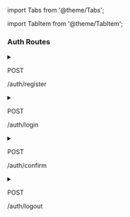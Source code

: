 import Tabs from '@theme/Tabs';

import TabItem from '@theme/TabItem';

### Auth Routes

<details>
  <summary className="route_summary"><p className="badge-post">POST</p><p>/auth/register</p></summary>
  <div>
    <div>Create a new account</div>
    <br/>
    <h3>Request Authorization</h3>
    <p>No token needed</p>
    <h3>Request body</h3>
    <div>

        {
            "email": "my.email@email.com",
            "username": "my username",
            "password": "my password"
        }

  </div>
  <Tabs
  defaultValue="result"
  values={[
    {label: 'Result', value: 'result'},
    {label: 'Error', value: 'error'}
  ]}>
  <TabItem value="result">
    <h3>Response</h3>
    <p>204<span> - </span> no content</p>
  </TabItem>
  <TabItem value="error">
    <h3>Responses</h3>
    <p>400<span> - </span> missing one or more fields in body</p>
    <p>403<span> - </span> bad email or password or username</p>
    <p>409<span> - </span> email or username already exists</p>
  </TabItem>
</Tabs>
  </div>
</details>

<details>
  <summary className="route_summary"><p className="badge-post">POST</p><p>/auth/login</p></summary>
  <div>
    <div>Login</div>
    <br/>
    <h3>Request Authorization</h3>
    <p>No token needed</p>
    <h3>Request body</h3>
    <div>

        {
            "email": "my.email@email.com",
            "password": "my password"
        }

  </div>
  <Tabs
  defaultValue="result"
  values={[
    {label: 'Result', value: 'result'},
    {label: 'Error', value: 'error'}
  ]}>
  <TabItem value="result">
    <h3>Response</h3>
    <p>200<span> - </span> with content</p>
    <h5>Body returned</h5>
    <div>

    {
        "token": "your token",
        "email": "my.email@email.com",
        "username": "my username",
        "id": "00000000000000"
    }

  </div>
  </TabItem>
  <TabItem value="error">
    <h3>Responses</h3>
    <p>403<span> - </span> bad email or password or username</p>
    <p>404<span> - </span> user with those credentials not found</p>
    <p>423<span> - </span> too many connection tried. Please contact YANA for more information.</p>
    <p>449<span> - </span> missing one or more fields in body</p>
  </TabItem>
</Tabs>
  </div>
</details>

<details>
  <summary className="route_summary"><p className="badge-post">POST</p><p>/auth/confirm</p></summary>
  <div>
    <div>Confirm password to upgrade oauth role</div>
    <br/>
    <h3>Request Authorization</h3>
    <p>Bearer Token needed</p>
    <h3>Request body</h3>
    <div>

        {
            "password": "my password"
        }

  </div>
  <Tabs
  defaultValue="result"
  values={[
    {label: 'Result', value: 'result'},
    {label: 'Error', value: 'error'}
  ]}>
  <TabItem value="result">
    <h3>Response</h3>
    <p>204<span> - </span> no content</p>
  </TabItem>
  <TabItem value="error">
    <h3>Responses</h3>
    <p>400<span> - </span> missing the password</p>
    <p>403<span> - </span> bad password</p>
    <p>405<span> - </span> higher role doesn't requested</p>
  </TabItem>
</Tabs>
  </div>
</details>

<details>
  <summary className="route_summary"><p className="badge-post">POST</p><p>/auth/logout</p></summary>
  <div>
    <div>Logout your user</div>
    <br/>
    <h3>Request Authorization</h3>
    <p>Bearer Token needed</p>
    <h3>No body</h3>
  <Tabs
  defaultValue="result"
  values={[
    {label: 'Result', value: 'result'},
    {label: 'Error', value: 'error'}
  ]}>
  <TabItem value="result">
    <h3>Response</h3>
    <p>204<span> - </span> no content</p>
  </TabItem>
  <TabItem value="error">
    <h3>Responses</h3>
    <p>400<span> - </span> missing the password</p>
    <p>403<span> - </span> bad password</p>
    <p>405<span> - </span> higher role doesn't requested</p>
  </TabItem>
</Tabs>
  </div>
</details>
